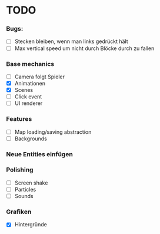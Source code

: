 # TODO

### Bugs:
- [ ] Stecken bleiben, wenn man links gedrückt hält
- [ ] Max vertical speed um nicht durch Blöcke durch zu fallen

### Base mechanics

- [ ] Camera folgt Spieler
- [x] Animationen
- [x] Scenes
- [ ] Click event
- [ ] UI renderer

### Features

- [ ] Map loading/saving abstraction
- [ ] Backgrounds

### Neue Entities einfügen

### Polishing

- [ ] Screen shake
- [ ] Particles
- [ ] Sounds

### Grafiken

- [x] Hintergründe
